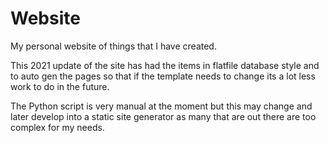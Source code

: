 # Website
My personal website of things that I have created.

This 2021 update of the site has had the items in flatfile database style and to auto gen the pages so that if the template needs to  change its a lot less work to do in the future.

The Python script is very manual at the moment but this may change and later develop into a static site generator as many that are out there are too complex for my needs.